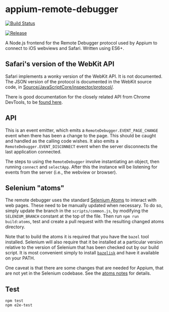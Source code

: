 # appium-remote-debugger

[![Build Status](https://dev.azure.com/AppiumCI/Appium%20CI/_apis/build/status/appium.appium-remote-debugger?branchName=master)](https://dev.azure.com/AppiumCI/Appium%20CI/_build/latest?definitionId=63&branchName=master)

[![Release](https://github.com/appium/appium-remote-debugger/actions/workflows/publish.js.yml/badge.svg?branch=master)](https://github.com/appium/appium-remote-debugger/actions/workflows/publish.js.yml)

A Node.js frontend for the Remote Debugger protocol used by Appium to connect to iOS webviews and Safari. Written using ES6+.

## Safari's version of the WebKit API

Safari implements a wonky version of the WebKit API. It is not documented. The
JSON version of the protocol is documented in the WebKit source code, in
[Source/JavaScriptCore/inspector/protocol/](https://github.com/WebKit/webkit/tree/master/Source/JavaScriptCore/inspector/protocol).

There is good documentation for the closely related API from Chrome DevTools, to
be [found here](https://chromedevtools.github.io/devtools-protocol/).

## API

This is an event emitter, which emits a `RemoteDebugger.EVENT_PAGE_CHANGE` event when there has been a change to the page. This should be caught and handled as the calling code wishes. It also emits a `RemoteDebugger.EVENT_DISCONNECT` event when the server disconnects the last application connected.

The steps to using the `RemoteDebugger` involve instantiating an object, then running `connect` and `selectApp`. After this the instance will be listening for events from the server (i.e., the webview or browser).

## Selenium "atoms"

The remote debugger uses the standard [Selenium Atoms](https://github.com/SeleniumHQ/selenium/tree/master/javascript/atoms)
to interact with web pages. These need to be manually updated when necessary. To
do so, simply update the branch in the `scripts/common.js`, by modifying the `SELENIUM_BRANCH`
constant at the top of the file. Then run `npm run build:atoms`, test and create
a pull request with the resulting changed atoms directory.

Note that to build the atoms it is required that you have the `bazel` tool installed. Selenium will
also require that it be installed at a particular version relative to the version of Selenium that
has been checked out by our build script. It is most convenient simply to install
[`bazelisk`](https://github.com/bazelbuild/bazelisk) and have it available on your PATH.

One caveat is that there are some changes that are needed for Appium, that are
not yet in the Selenium codebase. See the [atoms notes](./atoms-notes.md) for
details.

## Test

```
npm test
npm e2e-test
```
